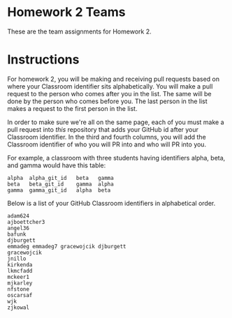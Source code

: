 # Homework 2 Teams

These are the team assignments for Homework 2.

# Instructions

For homework 2, you will be making and receiving pull requests
based on where your Classroom identifier sits alphabetically.
You will make a pull request to the person who comes after you in the list.
The same will be done by the person who comes before you. The last person in the list
makes a request to the first person in the list.

In order to make sure we're all on the same page, each of you
must make a pull request into *this* repository that adds your
GitHub id after your Classroom identifier.  In the third and fourth columns,
you will add the Classroom identifier of who you will PR into and who will PR into you.  

For example, a classroom with three students having identifiers
alpha, beta, and gamma would have this table:

```
alpha  alpha_git_id   beta   gamma  
beta   beta_git_id    gamma  alpha
gamma  gamma_git_id   alpha  beta
```

Below is a list of your GitHub Classroom identifiers in 
alphabetical order.  

```
adam624
ajboettcher3
angel36
bafunk
djburgett
emmadeg emmadeg7 gracewojcik djburgett
gracewojcik
jnillo
kirkenda
lkmcfadd
mckeer1
mjkarley
nfstone
oscarsaf
wjk
zjkowal
```


